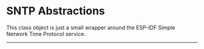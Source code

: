 # SNTP Abstractions  
This class object is just a small wrapper around the ESP-IDF Simple Network Time Protocol service.
___  